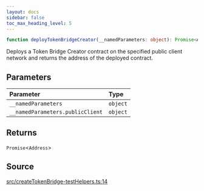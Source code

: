 ```yaml
---
layout: docs
sidebar: false
toc_max_heading_level: 5
---
```


```ts
function deployTokenBridgeCreator(__namedParameters: object): Promise<Address>;
```

Deploys a Token Bridge Creator contract on the specified public client
network and returns the address of the deployed contract.

## Parameters

| Parameter                        | Type     |
| :------------------------------- | :------- |
| `__namedParameters`              | `object` |
| `__namedParameters.publicClient` | `object` |

## Returns

`Promise`\<`Address`\>

## Source

[src/createTokenBridge-testHelpers.ts:14](https://github.com/OffchainLabs/arbitrum-orbit-sdk/blob/9d5595a042e42f7d6b9af10a84816c98ea30f330/src/createTokenBridge-testHelpers.ts#L14)
